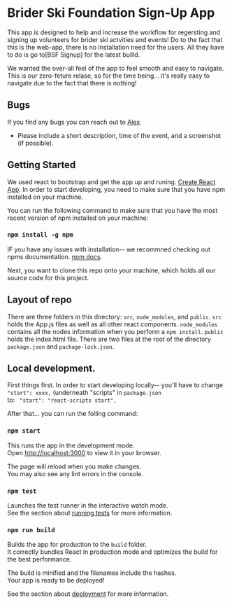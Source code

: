 # Brider Ski Foundation Sign-Up App

This app is designed to help and increase the workflow for regersting and signing up volunteers for brider ski actvities and events!
Do to the fact that this is the web-app, there is no installation need for the users. All they have to do is go to[BSF Signup] for the latest builld.

We wanted the over-all feel of the app to feel smooth and easy to navigate.\
This is our zero-feture relase, so for the time being... it's really easy to navigate due to the fact that there is nothing! 

## Bugs
If you find any bugs you can reach out to [Alex](a1Krings@icloud.com).
- Please include a short description, time of the event, and a screenshot (if possible).


## Getting Started 

We used react to bootstrap and get the app up and runing. [Create React App](https://github.com/facebook/create-react-app).
In order to start developing, you need to make sure that you have npm installed on your machine.

You can run the following command to make sure that you have the most recent version of npm installed on your machine:

### `npm install -g npm`

IF you have any issues with installation-- we recommned checking out npms documentation. [npm docs](https://docs.npmjs.com/downloading-and-installing-node-js-and-npm).

Next, you want to clone this repo onto your machine, which holds all our source code for this project.

## Layout of repo

There are three folders in this directory: `src`, `node_modules`, and `public`. 
`src` holds the App.js files as well as all other react components.
`node_modules` contains all the nodes information when you perform a `npm install`. 
`public` holds the index.html file.
There are two files at the root of the directory `package.json` and `package-lock.json`. 

## Local development.
First things first. In order to start developing locally-- you'll have to change `"start": xxxx,` (underneath "scripts" in `package.json`\
to: ` "start":
"react-scripts start",`

After that... you can run the folling command:
### `npm start`

This runs the app in the development mode.\
Open [http://localhost:3000](http://localhost:3000) to view it in your browser.

The page will reload when you make changes.\
You may also see any lint errors in the console.

### `npm test`

Launches the test runner in the interactive watch mode.\
See the section about [running tests](https://facebook.github.io/create-react-app/docs/running-tests) for more information.

### `npm run build`

Builds the app for production to the `build` folder.\
It correctly bundles React in production mode and optimizes the build for the best performance.

The build is minified and the filenames include the hashes.\
Your app is ready to be deployed!

See the section about [deployment](https://facebook.github.io/create-react-app/docs/deployment) for more information.

